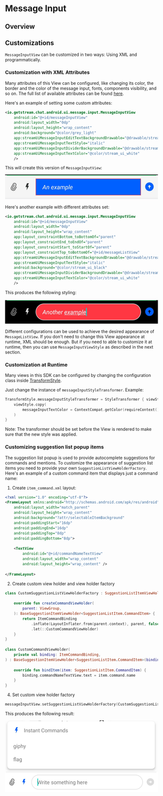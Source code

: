 # Message Input

<!-- TODO: Import whatever makes sense to import from https://getstream.io/chat/docs/android/message_input_view/?language=kotlin -->

## Overview

<!-- TODO: Brief description and a couple screenshots with default styling. -->

## Customizations

`MessageInputView` can be customized in two ways: Using XML and programmatically.

### Customization with XML Attributes

Many attributes of this View can be configured, like changing its color, the border and the color of the message input, fonts, components visibility, and so on. The full list of available attributes can be found [here](https://github.com/GetStream/stream-chat-android/blob/main/stream-chat-android-ui-components/src/main/res/values/attrs_message_input_view.xml).

Here's an example of setting some custom attributes:

```xml
<io.getstream.chat.android.ui.message.input.MessageInputView
    android:id="@+id/messageInputView"
    android:layout_width="0dp"
    android:layout_height="wrap_content"
    android:background="@color/grey_light"
    app:streamUiMessageInputEditTextBackgroundDrawable="@drawable/stream_ui_shape_edit_text_squared"
    app:streamUiMessageInputTextStyle="italic"
    app:streamUiMessageInputDividerBackgroundDrawable="@drawable/stream_ui_divider_green"
    app:streamUiMessageInputTextColor="@color/stream_ui_white"
    />
```

This will create this version of `MessageInputView`:

![First custom MessageInputView example](../../assets/message_input_view_example1.jpeg)

Here's another example with different attributes set:

```xml
<io.getstream.chat.android.ui.message.input.MessageInputView
    android:id="@+id/messageInputView"
    android:layout_width="0dp"
    android:layout_height="wrap_content"
    app:layout_constraintBottom_toBottomOf="parent"
    app:layout_constraintEnd_toEndOf="parent"
    app:layout_constraintStart_toStartOf="parent"
    app:layout_constraintTop_toBottomOf="@+id/messageListView"
    app:streamUiMessageInputEditTextBackgroundDrawable="@drawable/stream_ui_shape_edit_text_rounded"
    app:streamUiMessageInputTextStyle="italic"
    android:background="@color/stream_ui_black"
    app:streamUiMessageInputDividerBackgroundDrawable="@drawable/stream_ui_divider_green"
    app:streamUiMessageInputTextColor="@color/stream_ui_white"
    />
```

This produces the following styling:

![Second custom MessageInputView example](../../assets/message_input_view_example2.jpeg)

Different configurations can be used to achieve the desired appearance of `MessageListView`. If you don't need to change this View appearance at runtime, XML should be enough. But if you need to able to customize it at runtime, then you can use `MessageInputViewStyle` as described in the next section.

### Customization at Runtime

Many views in this SDK can be configured by changing the configuration class inside [TransformStyle](https://github.com/GetStream/stream-chat-android/blob/develop/stream-chat-android-ui-components/src/main/kotlin/io/getstream/chat/android/ui/TransformStyle.kt).

Just change the instance of `messageInputStyleTransformer`. Example:

```kotlin
TransformStyle.messageInputStyleTransformer = StyleTransformer { viewStyle ->
    viewStyle.copy(
        messageInputTextColor = ContextCompat.getColor(requireContext(), R.color.stream_ui_white)
    )
}
```

Note: The transformer should be set before the View is rendered to make sure that the new style was applied.

### Customizing suggestion list popup items

The suggestion list popup is used to provide autocomplete suggestions for commands and mentions. To customize the appearance of suggestion list items you need to provide your own `SuggestionListViewHolderFactory`. Here's an example of a custom command item that displays just a command name:

1. Create `item_command.xml` layout:

```xml
<?xml version="1.0" encoding="utf-8"?>
<FrameLayout xmlns:android="http://schemas.android.com/apk/res/android"
    android:layout_width="match_parent"
    android:layout_height="wrap_content"
    android:background="?attr/selectableItemBackground"
    android:paddingStart="16dp"
    android:paddingEnd="16dp"
    android:paddingTop="8dp"
    android:paddingBottom="8dp">

    <TextView
        android:id="@+id/commandNameTextView"
        android:layout_width="wrap_content"
        android:layout_height="wrap_content" />

</FrameLayout>
```

2. Create custom view holder and view holder factory

```kotlin
class CustomSuggestionListViewHolderFactory : SuggestionListItemViewHolderFactory() {

    override fun createCommandViewHolder(
        parent: ViewGroup,
    ): BaseSuggestionItemViewHolder<SuggestionListItem.CommandItem> {
        return ItemCommandBinding
            .inflate(LayoutInflater.from(parent.context), parent, false)
            .let(::CustomCommandViewHolder)
    }
}

class CustomCommandViewHolder(
    private val binding: ItemCommandBinding,
) : BaseSuggestionItemViewHolder<SuggestionListItem.CommandItem>(binding.root) {

    override fun bindItem(item: SuggestionListItem.CommandItem) {
        binding.commandNameTextView.text = item.command.name
    }
}
```

4. Set custom view holder factory
```kotlin
messageInputView.setSuggestionListViewHolderFactory(CustomSuggestionListViewHolderFactory())
```

This produces the following result:

![Custom suggestion item](../../assets/custom_suggestion_item.jpg)